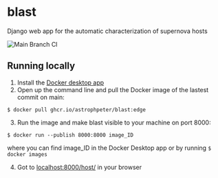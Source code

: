 # blast
Django web app for the automatic characterization of supernova hosts

![Main Branch CI](https://github.com/astrophpeter/blast/workflows/Main%20Branch%20CI/badge.svg?branch=main) 

## Running locally
1. Install the [Docker desktop app](https://www.docker.com/products/docker-desktop)
2. Open up the command line and pull the Docker image of the lastest commit on main:

`$ docker pull ghcr.io/astrophpeter/blast:edge`

3. Run the image and make blast visible to your machine on port 8000:

`$ docker run --publish 8000:8000 image_ID`

where you can find image_ID in the Docker Desktop app or by running `$ docker images`

4. Got to [localhost:8000/host/](localhost:8000/host/) in your browser


